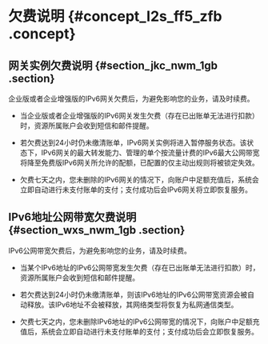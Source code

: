 # 欠费说明 {#concept_l2s_ff5_zfb .concept}

## 网关实例欠费说明 {#section_jkc_nwm_1gb .section}

企业版或者企业增强版的IPv6网关欠费后，为避免影响您的业务，请及时续费。

-   当企业版或者企业增强版的IPv6网关发生欠费（存在已出账单无法进行扣款）时，资源所属账户会收到短信和邮件提醒。

-   若欠费达到24小时仍未缴清账单，IPv6网关实例将进入暂停服务状态。该状态下，IPv6网关的最大转发能力、管理的单个按流量计费的IPv6最大公网带宽将降至免费版IPv6网关所允许的配额，已配置的仅主动出规则将被锁定失效。

-   欠费七天之内，您未删除的IPv6网关的情况下，向账户中足额充值后，系统会立即自动进行未支付账单的支付；支付成功后会IPv6网关将立即恢复服务。


## IPv6地址公网带宽欠费说明 {#section_wxs_nwm_1gb .section}

IPv6公网带宽欠费后，为避免影响您的业务，请及时续费。

-   当某个IPv6地址的IPv6公网带宽发生欠费（存在已出账单无法进行扣款）时，资源所属账户会收到短信和邮件提醒。

-   若欠费达到24小时仍未缴清账单，则该IPv6地址的IPv6公网带宽资源会被自动释放。该IPv6地址不会被释放，其网络类型将恢复为私网通信类型。

-   欠费七天之内，您未删除IPv6地址的IPv6公网带宽的情况下，向账户中足额充值后，系统会立即自动进行未支付账单的支付；支付成功后会立即恢复服务。


